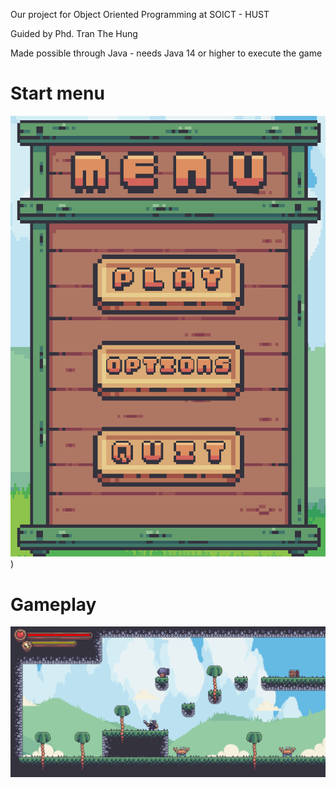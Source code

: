 Our project for Object Oriented Programming at SOICT - HUST

Guided by Phd. Tran The Hung

Made possible through Java - needs Java 14 or higher to execute the game


# Start menu
![Start menu](image.png)
)

# Gameplay
![Gameplay](GameplayImage.png)
